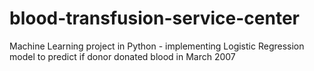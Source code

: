 # blood-transfusion-service-center
Machine Learning project in Python - implementing Logistic Regression model to predict if donor donated blood in March 2007
